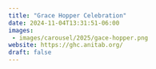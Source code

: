```yaml
---
title: "Grace Hopper Celebration"
date: 2024-11-04T13:31:51-06:00
images:
 - images/carousel/2025/gace-hopper.png
website: https://ghc.anitab.org/
draft: false
---
```


